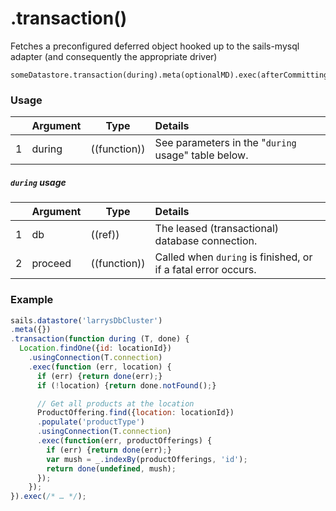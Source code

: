 # .transaction()

Fetches a preconfigured deferred object hooked up to the sails-mysql adapter (and consequently the appropriate driver)

```
someDatastore.transaction(during).meta(optionalMD).exec(afterCommittingOrRollingBack);
```

### Usage
|   |     Argument        | Type                | Details
|---|---------------------|---------------------|:------------|
| 1 | during              | ((function))        | See parameters in the "`during` usage" table below. |

##### `during` usage
|   |     Argument        | Type                | Details
|---|---------------------|---------------------|:------------|
| 1 | db                  | ((ref))             | The leased (transactional) database connection. |
| 2 | proceed             | ((function))        | Called when `during` is finished, or if a fatal error occurs.|


### Example
```javascript
sails.datastore('larrysDbCluster')
.meta({})
.transaction(function during (T, done) {
  Location.findOne({id: locationId})
    .usingConnection(T.connection)
    .exec(function (err, location) {
      if (err) {return done(err);}
      if (!location) {return done.notFound();}

      // Get all products at the location
      ProductOffering.find({location: locationId})
      .populate('productType')
      .usingConnection(T.connection)
      .exec(function(err, productOfferings) {
        if (err) {return done(err);}
        var mush = _.indexBy(productOfferings, 'id');
        return done(undefined, mush);
      });
    });
}).exec(/* … */);
```

<docmeta name="displayName" value=".transaction()">
<docmeta name="pageType" value="method">
